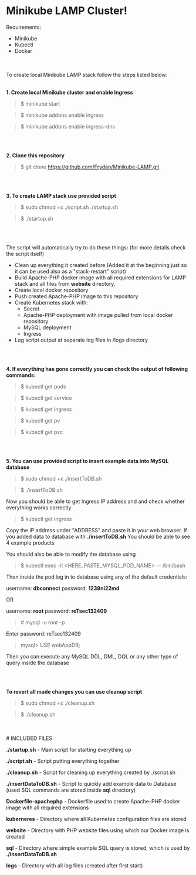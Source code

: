 # Minikube LAMP Cluster!
Requirements:
 - Minikube
 - Kubectl
 - Docker
<br />
<br />
To create local Minikube LAMP stack follow the steps listed below:
<br />
<br />

**1. Create local Minikube cluster and enable Ingress**
>$ minikube start

>$ minikube addons enable ingress

>$ minikube addons enable ingress-dns

<br />
<br />

**2. Clone this repository**
> $ git clone https://github.com/Frydan/Minikube-LAMP.git

<br />
<br />

**3. To create LAMP stack use provided script**
> $ sudo chmod +x ./script.sh ./startup.sh

> $ ./startup.sh

<br />
<br />

The script will automatically try to do these things:
(for more details check the script itself)

 - Clean up everything it created before (Added it at the beginning just so it can be used also as  a "stack-restart" script)
 - Build Apache-PHP docker image with all required extensions for LAMP stack and all files from **website** directory.
 - Create local docker repository
 - Push created Apache-PHP image to this repository
 - Create Kubernetes stack with: 
	 - Secret
	 - Apache-PHP deployment with image pulled from local docker repository
	 - MySQL deployment
	 - Ingress
 - Log script output at separate log files in /logs directory

<br />
<br />

**4. If everything has gone correctly you can check the output of following commands:**
>$ kubectl get pods

>$ kubectl get service

>$ kubectl get ingress

>$ kubectl get pv

>$ kubectl get pvc

<br />
<br />

**5. You can use provided script to insert example data into MySQL database**
> $ sudo chmod +x ./insertToDB.sh

> $ ./insertToDB.sh

Now you should be able to get Ingress IP address and and check whether everything works correctly
>$ kubectl get ingress

Copy the IP address under "ADDRESS" and paste it in your web browser.
If you added data to database with **./insertToDB.sh** You should be able to see 4 example products

You should also be able to modify the database using
> $ kubectl exec -it <HERE_PASTE_MYSQL_POD_NAME> -- /bin/bash

Then inside the pod log in to database using any of the default credentials:

username: **dbconnect**
password: **1239ni22md**

OR

username: **root**
password: **reTsec132409**
> \# mysql -u root -p

Enter password: reTsec132409

> mysql> USE webAppDB;

Then you can execute any MySQL DDL, DML, DQL or any other type of query inside the database

<br />
<br />

**To revert all made changes you can use cleanup script**

> $ sudo chmod +x  ./cleanup.sh

> $ ./cleanup.sh

<br />
<br />
# INCLUDED FILES

**./startup.sh** - Main script for starting everything up

**./script.sh** - Script putting everything together

**./cleanup.sh** - Script for cleaning up everything created by ./script.sh

**./insertDataToDB.sh** - Script to quickly add example data to Database (used SQL commands are stored inside **sql** directory)

**Dockerfile-apachephp** - Dockerfile used to create Apache-PHP docker image with all required extensions

**kuberneres** - Directory where all Kubernetes configuration files are stored

**website** - Directory with PHP website files using which our Docker image is created

**sql** - Directory where simple example SQL query is stored, which is used by **./insertDataToDB.sh**

**logs** - Directory with all log files (created after first start)


